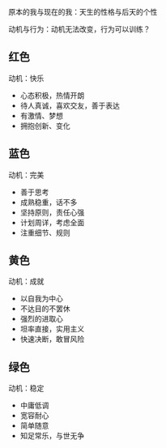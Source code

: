 原本的我与现在的我：天生的性格与后天的个性

动机与行为：动机无法改变，行为可以训练？

## 红色

动机：快乐
- 心态积极，热情开朗
- 待人真诚，喜欢交友，善于表达
- 有激情、梦想
- 拥抱创新、变化

## 蓝色

动机：完美
- 善于思考
- 成熟稳重，话不多
- 坚持原则，责任心强
- 计划周详，考虑全面
- 注重细节、规则

## 黄色

动机：成就
- 以自我为中心
- 不达目的不罢休
- 强烈的进取心
- 坦率直接，实用主义
- 快速决断，敢冒风险

## 绿色

动机：稳定
- 中庸低调
- 宽容耐心
- 简单随意
- 知足常乐，与世无争
